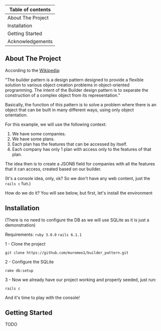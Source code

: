 |Table of contents|
| --------------- |
| About The Project |
| Installation |
| Getting Started   |
| Acknowledgements|

## About The Project
According to the [Wikipedia](https://en.wikipedia.org/wiki/Builder_pattern):

"The builder pattern is a design pattern designed to provide a flexible solution to various object creation problems in object-oriented programming. The intent of the Builder design pattern is to separate the construction of a complex object from its representation."

Basically, the function of this pattern is to solve a problem where there is an object that can be built in many different ways, using only object orientation.

For this example, we will use the following context:

1. We have some companies.
2. We have some plans.
3. Each plan has the features that can be accessed by itself.
4. Each company has only 1 plan with access only to the features of that plan.

The idea then is to create a JSONB field for companies with all the features that it can access, created based on our builder.

(It's a console idea, only, ok? So we don't have any web content, just the `rails c` fun.)

How do we do it? You will see below, but first, let's install the environment

## Installation
(There is no need to configure the DB as we will use SQLite as it is just a demonstration)

Requirements: `ruby 3.0.0` `rails 6.1.1`
 
1 - Clone the project
```
git clone https://github.com/muromeo1/builder_pattern.git
```

2 - Configure the SQLite
```
rake db:setup
```

3 - Now we already have our project working and properly seeded, just run:
```
rails c
```

And it's time to play with the console!

## Getting Started

TODO
